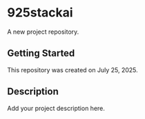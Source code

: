 # 925stackai

A new project repository.

## Getting Started

This repository was created on July 25, 2025.

## Description

Add your project description here.
